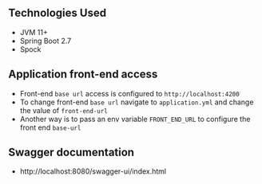 ## Technologies Used

- JVM 11+
- Spring Boot 2.7
- Spock

## Application front-end access

- Front-end `base url` access is configured to `http://localhost:4200`
- To change front-end `base url` navigate to `application.yml` and change the value of `front-end-url`
- Another way is to pass an env variable `FRONT_END_URL` to configure the front end `base-url`

## Swagger documentation

- http://localhost:8080/swagger-ui/index.html